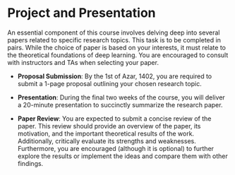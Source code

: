 # Project and Presentation

An essential component of this course involves delving deep into several papers related to specific research topics. This task is to be completed in pairs. While the choice of paper is based on your interests, it must relate to the theoretical foundations of deep learning. You are encouraged to consult with instructors and TAs when selecting your paper.

* **Proposal Submission**: By the 1st of Azar, 1402, you are required to submit a 1-page proposal outlining your chosen research topic.

* **Presentation**: During the final two weeks of the course, you will deliver a 20-minute presentation to succinctly summarize the research paper.

* **Paper Review**: You are expected to submit a concise review of the paper. This review should provide an overview of the paper, its motivation, and the important theoretical results of the work. Additionally, critically evaluate its strengths and weaknesses. Furthermore, you are encouraged (although it is optional) to further explore the results or implement the ideas and compare them with other findings.
